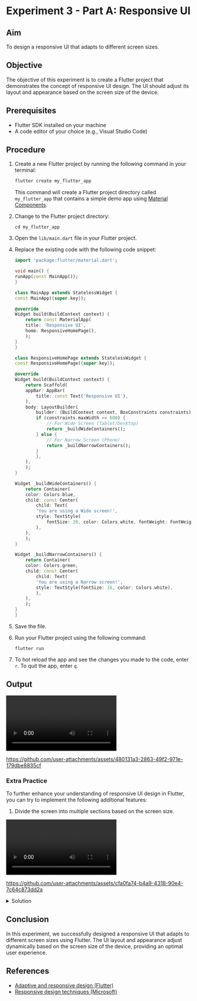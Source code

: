 # Experiment 3 - Part A:  **Responsive UI**
## Aim

To design a responsive UI that adapts to different screen sizes.

## Objective

The objective of this experiment is to create a Flutter project that demonstrates the concept of responsive UI design. The UI should adjust its layout and appearance based on the screen size of the device.

## Prerequisites
- Flutter SDK installed on your machine
- A code editor of your choice (e.g., Visual Studio Code)

## Procedure

1. Create a new Flutter project by running the following command in your terminal:
    ```cmd
    flutter create my_flutter_app
    ```
    This command will create a Flutter project directory called `my_flutter_app` that contains a simple demo app using [Material Components](https://m3.material.io/components).

2. Change to the Flutter project directory:
    ```cdm
    cd my_flutter_app
    ```

3. Open the `lib/main.dart` file in your Flutter project.

4. Replace the existing code with the following code snippet:

    ```dart
    import 'package:flutter/material.dart';

    void main() {
    runApp(const MainApp());
    }

    class MainApp extends StatelessWidget {
    const MainApp({super.key});

    @override
    Widget build(BuildContext context) {
        return const MaterialApp(
        title: 'Responsive UI',
        home: ResponsiveHomePage(),
        );
    }
    }

    class ResponsiveHomePage extends StatelessWidget {
    const ResponsiveHomePage({super.key});

    @override
    Widget build(BuildContext context) {
        return Scaffold(
        appBar: AppBar(
            title: const Text('Responsive UI'),
        ),
        body: LayoutBuilder(
            builder: (BuildContext context, BoxConstraints constraints) {
            if (constraints.maxWidth >= 600) {
                // For Wide Screen (Tablet/Desktop)
                return _buildWideContainers();
            } else {
                // For Narrow Screen (Phone)
                return _buildNarrowContainers();
            }
            },
        ),
        );
    }

    Widget _buildWideContainers() {
        return Container(
        color: Colors.blue,
        child: const Center(
            child: Text(
            'You are using a Wide screen!',
            style: TextStyle(
                fontSize: 26, color: Colors.white, fontWeight: FontWeight.bold),
            ),
        ),
        );
    }

    Widget _buildNarrowContainers() {
        return Container(
        color: Colors.green,
        child: const Center(
            child: Text(
            'You are using a Narrow screen!',
            style: TextStyle(fontSize: 16, color: Colors.white),
            ),
        ),
        );
    }
    }
    ```

5. Save the file.

6. Run your Flutter project using the following command:
    ```cdm
    flutter run
    ```

7. To hot reload the app and see the changes you made to the code, enter `r`. To quit the app, enter `q`.

## Output
<video controls src="exp_3_a_output.mp4" title="exp_3_a_output"></video>

https://github.com/user-attachments/assets/480131a3-2863-49f2-971e-179dbe8835cf


### Extra Practice

To further enhance your understanding of responsive UI design in Flutter, you can try to implement the following additional features:

1. Divide the screen into multiple sections based on the screen size.

<video controls src="Recording 2024-07-13 203728.mp4" title="exp_3_a_practice"></video>


https://github.com/user-attachments/assets/cfa0fa74-b4a9-4318-90e4-7c64c873dd2a


<details>
  <summary>Solution</summary>

```dart
import 'package:flutter/material.dart';

void main() {
  runApp(const MainApp());
}

class MainApp extends StatelessWidget {
  const MainApp({super.key});

  @override
  Widget build(BuildContext context) {
    return const MaterialApp(
      title: 'Responsive UI',
      home: ResponsiveHomePage(),
    );
  }
}

class ResponsiveHomePage extends StatelessWidget {
  const ResponsiveHomePage({super.key});

  @override
  Widget build(BuildContext context) {
    return Scaffold(
      appBar: AppBar(
        title: const Text('Responsive UI'),
      ),
      body: LayoutBuilder(
        builder: (BuildContext context, BoxConstraints constraints) {
          if (constraints.maxWidth >= 600) {
            // For Wide Screen (Tablet/Desktop)
            return _buildLargeScreenLayout();
          } else {
            // For Narrow Screen (Phone)
            return _buildSmallScreenLayout();
          }
        },
      ),
    );
  }

  Widget _buildLargeScreenLayout() {
    return Row(
      children: <Widget>[
        Expanded(
          child: Container(
            color: Colors.blue,
            child: const Center(
              child: Text(
                'Left Container\n(Wide Screen)',
                style: TextStyle(color: Colors.white, fontSize: 24),
              ),
            ),
          ),
        ),
        Expanded(
          child: Container(
            color: Colors.green,
            child: const Center(
              child: Text(
                'Right Container\n(Wide Screen)',
                style: TextStyle(color: Colors.white, fontSize: 24),
              ),
            ),
          ),
        ),
      ],
    );
  }

  Widget _buildSmallScreenLayout() {
    return Column(
      children: <Widget>[
        Expanded(
          child: Container(
            color: Colors.blue,
            child: const Center(
              child: Text(
                'Top Container\n(Narrow Screen)',
                style: TextStyle(color: Colors.white, fontSize: 24),
              ),
            ),
          ),
        ),
        Expanded(
          child: Container(
            color: Colors.green,
            child: const Center(
              child: Text(
                'Bottom Container\n(Narrow Screen)',
                style: TextStyle(color: Colors.white, fontSize: 24),
              ),
            ),
          ),
        ),
      ],
    );
  }
}
```
</details>

## Conclusion

In this experiment, we successfully designed a responsive UI that adapts to different screen sizes using Flutter. The UI layout and appearance adjust dynamically based on the screen size of the device, providing an optimal user experience.

## References

- [Adaptive and responsive design (Flutter)](https://docs.flutter.dev/ui/adaptive-responsive)
- [Responsive design techniques (Microsoft)](https://learn.microsoft.com/en-us/windows/apps/design/layout/responsive-design)

